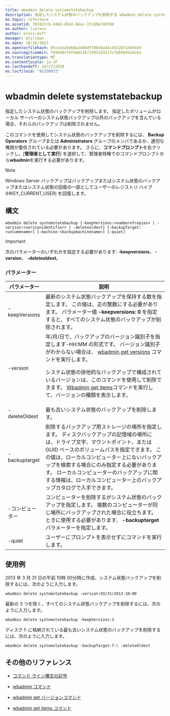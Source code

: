 ```yaml
---
title: wbadmin delete systemstatebackup
description: 指定したシステム状態のバックアップを削除する wbadmin delete systemstatebackup コマンドの参照記事です。
ms.topic: reference
ms.assetid: 707d37cb-448d-4542-b6ac-1fc89e749788
ms.author: lizross
author: eross-msft
manager: mtillman
ms.date: 10/16/2017
ms.openlocfilehash: 05ce1e2deb8a2466df70b56a43c4532871d491b9
ms.sourcegitcommit: f45640cf4fda621b71593c63517cfdb983d1dc6a
ms.translationtype: MT
ms.contentlocale: ja-JP
ms.lasthandoff: 10/17/2020
ms.locfileid: "92156072"
---
```

# <a name="wbadmin-delete-systemstatebackup"></a>wbadmin delete systemstatebackup

指定したシステム状態のバックアップを削除します。 指定したボリュームがローカル サーバーのシステム状態バックアップ以外のバックアップを含んでいる場合、それらのバックアップは削除されません。

このコマンドを使用してシステム状態のバックアップを削除するには、 **Backup Operators** グループまたは **Administrators** グループのメンバであるか、適切な権限が委任されている必要があります。 さらに、**コマンドプロンプト**を右クリックし、[**管理者として実行**] を選択して、管理者特権でのコマンドプロンプトから**wbadmin**を実行する必要があります。

> [!NOTE]
> Windows Server バックアップはバックアップまたはシステム状態のバックアップまたはシステム状態の回復の一部としてユーザーのレジストリ ハイブ (HKEY_CURRENT_USER) を回復します。

## <a name="syntax"></a>構文

```
wbadmin delete systemstatebackup {-keepVersions:<numberofcopies> | -version:<versionidentifier> | -deleteoldest} [-backupTarget:<volumename>] [-machine:<backupmachinename>] [-quiet]
```

> [!IMPORTANT]
> 次のパラメーターのいずれかを指定する必要があります: **-keepversions**、 **-version**、 **-deleteoldest**。

### <a name="parameters"></a>パラメーター

| パラメーター | 説明 |
|--|--|
| -keepVersions | 最新のシステム状態バックアップを保持する数を指定します。 この値は、正の整数にする必要があります。 パラメーター値 **-keepversions: 0** を指定すると、すべてのシステム状態のバックアップが削除されます。 |
| -version | 年/月/日で、バックアップのバージョン識別子を指定します-HH:MM の形式です。 バージョン識別子がわからない場合は、 [wbadmin get versions](wbadmin-get-versions.md) コマンドを実行します。<p>システム状態の排他的なバックアップで構成されているバージョンは、このコマンドを使用して削除できます。 [Wbadmin get items](wbadmin-get-items.md)コマンドを実行して、バージョンの種類を表示します。 |
| -deleteOldest | 最も古いシステム状態のバックアップを削除します。 |
| -backuptarget | 削除するバックアップ用ストレージの場所を指定します。 ディスクバックアップの記憶域の場所には、ドライブ文字、マウントポイント、または GUID ベースのボリュームパスを指定できます。 この値は、ローカルコンピューター上にないバックアップを検索する場合にのみ指定する必要があります。 ローカルコンピューターのバックアップに関する情報は、ローカルコンピューター上のバックアップカタログで入手できます。 |
| -コンピューター | コンピューターを削除するがシステム状態のバックアップを指定します。 複数のコンピューターが同じ場所にバックアップされた場合に役立ちます。 ときに使用する必要があります、 **-backuptarget** パラメーターを指定します。 |
| -quiet | ユーザーにプロンプトを表示せずにコマンドを実行します。 |

## <a name="examples"></a>使用例

2013 年 3 月 31 日の午前 10時 00分時に作成、システム状態バックアップを削除するには、次のように入力します。

```
wbadmin delete systemstatebackup -version:03/31/2013-10:00
```

最新の 3 つを除く、すべてのシステム状態バックアップを削除するには、次のように入力します。

```
wbadmin delete systemstatebackup -keepVersions:3
```

ディスク f: に格納されている最も古いシステム状態のバックアップを削除するには、次のように入力します。

```
wbadmin delete systemstatebackup -backupTarget:f:\ -deleteOldest
```

## <a name="additional-references"></a>その他のリファレンス

- [コマンド ライン構文の記号](command-line-syntax-key.md)

- [wbadmin コマンド](wbadmin.md)

- [wbadmin get バージョンコマンド](wbadmin-get-versions.md)

- [wbadmin get items コマンド](wbadmin-get-items.md)
